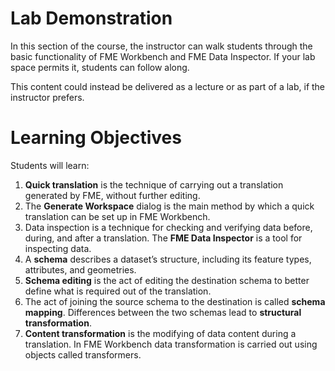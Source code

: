 # Lab Demonstration

In this section of the course, the instructor can walk students through the basic functionality of FME Workbench and FME Data Inspector. If your lab space permits it, students can follow along.

This content could instead be delivered as a lecture or as part of a lab, if the instructor prefers.

# Learning Objectives

Students will learn:

1. **Quick translation** is the technique of carrying out a translation generated by FME, without further editing.
2. The **Generate Workspace** dialog is the main method by which a quick translation can be set up in FME Workbench.
3. Data inspection is a technique for checking and verifying data before, during, and after a translation. The **FME Data Inspector** is a tool for inspecting data.
4. A **schema** describes a dataset’s structure, including its feature types, attributes, and geometries.
5. **Schema editing** is the act of editing the destination schema to better define what is required out of the translation.
6. The act of joining the source schema to the destination is called **schema mapping**. Differences between the two schemas lead to **structural transformation**.
7. **Content transformation** is the modifying of data content during a translation. In FME Workbench data transformation is carried out using objects called transformers.

<!-- might want to add an image ![Whiteboard](../Integration1Lecture/Images/whiteboard.svg?sanitize=true) -->

